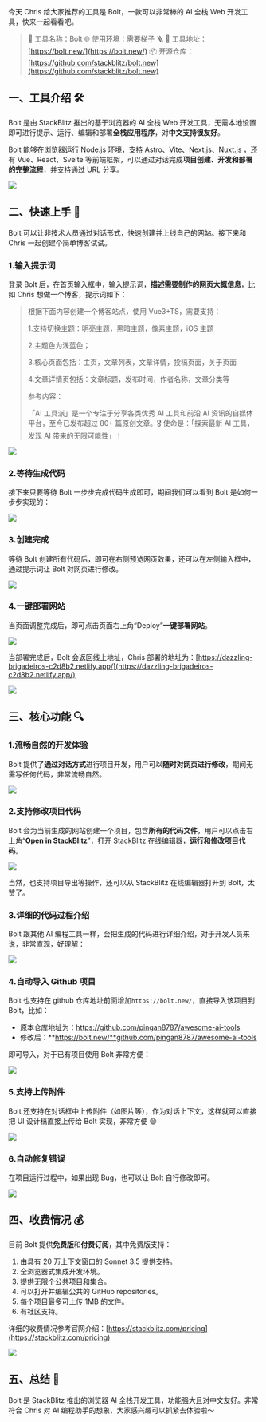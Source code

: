 今天 Chris 给大家推荐的工具是 Bolt，一款可以非常棒的 AI 全栈 Web 开发工具，快来一起看看吧。

> 🌟 工具名称：Bolt
> 🌐 使用环境：需要梯子 🪜
> 🔗 工具地址：[https://bolt.new/](https://bolt.new/)
> 📦 开源仓库：[https://github.com/stackblitz/bolt.new](https://github.com/stackblitz/bolt.new)

## 一、工具介绍 🛠️

Bolt 是由 StackBlitz 推出的基于浏览器的 AI 全栈 Web 开发工具，无需本地设置即可进行提示、运行、编辑和部署**全栈应用程序**，对**中文支持很友好**。

Bolt 能够在浏览器运行 Node.js 环境，支持 Astro、Vite、Next.js、Nuxt.js ，还有 Vue、React、Svelte 等前端框架，可以通过对话完成**项目创建、开发和部署的完整流程**，并支持通过 URL 分享。

![](https://cdn.nlark.com/yuque/0/2024/png/186051/1728443760831-0d89dcd5-265c-421d-8b83-7d3bf83aec11.png)

## 二、快速上手 🚀

Bolt 可以让非技术人员通过对话形式，快速创建并上线自己的网站。接下来和 Chris 一起创建个简单博客试试。

### 1.输入提示词

登录 Bolt 后，在首页输入框中，输入提示词，**描述需要制作的网页大概信息**，比如 Chris 想做一个博客，提示词如下：

> 根据下面内容创建一个博客站点，使用 Vue3+TS，需要支持：
>
> 1.支持切换主题：明亮主题，黑暗主题，像素主题，iOS 主题
>
> 2.主题色为浅蓝色；
>
> 3.核心页面包括：主页，文章列表，文章详情，投稿页面，关于页面
>
> 4.文章详情页包括：文章标题，发布时间，作者名称，文章分类等
>
> 参考内容：
>
> 「AI 工具派」是一个专注于分享各类优秀 AI 工具和前沿 AI 资讯的自媒体平台，至今已发布超过 80+ 篇原创文章。🎖️ 使命是：「探索最新 AI 工具，发现 AI 带来的无限可能性」！

![](https://cdn.nlark.com/yuque/0/2024/png/186051/1728452912968-49abbe99-ce15-4fff-9b5a-687a43095820.png)

### 2.等待生成代码

接下来只要等待 Bolt 一步步完成代码生成即可，期间我们可以看到 Bolt 是如何一步步实现的：

![](https://cdn.nlark.com/yuque/0/2024/png/186051/1728452653817-7bb4d2c1-541c-4bd4-8f5e-96007f5d7fac.png)

### 3.创建完成

等待 Bolt 创建所有代码后，即可在右侧预览网页效果，还可以在左侧输入框中，通过提示词让 Bolt 对网页进行修改。

![](https://cdn.nlark.com/yuque/0/2024/png/186051/1728453184596-f28d1e7e-0264-4dc3-b04c-6f79dee47398.png)

### 4.一键部署网站

当页面调整完成后，即可点击页面右上角“Deploy”**一键部署网站**。

![](https://cdn.nlark.com/yuque/0/2024/png/186051/1728453300337-aaa62db4-c944-439b-b5d7-ac7e8d95e669.png)

当部署完成后，Bolt 会返回线上地址，Chris 部署的地址为：[https://dazzling-brigadeiros-c2d8b2.netlify.app/](https://dazzling-brigadeiros-c2d8b2.netlify.app/)

![](https://cdn.nlark.com/yuque/0/2024/png/186051/1728453482397-75ceaec7-6822-4ba6-bbd4-6fa42cd94662.png)

## 三、核心功能 🔍

### 1.流畅自然的开发体验

Bolt 提供了**通过对话方式**进行项目开发，用户可以**随时对网页进行修改**，期间无需写任何代码，非常流畅自然。

![](https://cdn.nlark.com/yuque/0/2024/png/186051/1728480652659-7b71cb73-a2f0-4260-b176-bb9b7e6765f4.png)

### 2.支持修改项目代码

Bolt 会为当前生成的网站创建一个项目，包含**所有的代码文件**，用户可以点击右上角“**Open in StackBlitz**”，打开 StackBlitz 在线编辑器，**运行和修改项目代码**。

![](https://cdn.nlark.com/yuque/0/2024/png/186051/1728480827765-bed137ec-9d10-4d88-86cf-0a0f15d52b05.png)

当然，也支持项目导出等操作，还可以从 StackBlitz 在线编辑器打开到 Bolt，太赞了。

### 3.详细的代码过程介绍

Bolt 跟其他 AI 编程工具一样，会把生成的代码进行详细介绍，对于开发人员来说，非常直观，好理解：

![](https://cdn.nlark.com/yuque/0/2024/png/186051/1728481182889-305accbb-d782-4844-9a80-a6f32d9a8b3b.png)

### 4.自动导入 Github 项目

Bolt 也支持在 github 仓库地址前面增加`https://bolt.new/`，直接导入该项目到 Bolt，比如：

- 原本仓库地址为：https://github.com/pingan8787/awesome-ai-tools
- 修改后：**https://bolt.new/**github.com/pingan8787/awesome-ai-tools

即可导入，对于已有项目使用 Bolt 非常方便：

![](https://cdn.nlark.com/yuque/0/2024/png/186051/1728479684712-4b4b5ec7-f5d8-40c6-8b2e-8254f25b929f.png)

### 5.支持上传附件

Bolt 还支持在对话框中上传附件（如图片等），作为对话上下文，这样就可以直接把 UI 设计稿直接上传给 Bolt 实现，非常方便 😄

![](https://cdn.nlark.com/yuque/0/2024/png/186051/1728481283501-b9346d7b-8a20-4b87-aee0-a2e70129f7d1.png)

### 6.自动修复错误

在项目运行过程中，如果出现 Bug，也可以让 Bolt 自行修改即可。

![](https://cdn.nlark.com/yuque/0/2024/png/186051/1728471502594-b665de8d-147d-4f3a-8435-94b455dfcc9a.png)

## 四、收费情况 💰

目前 Bolt 提供**免费版**和**付费订阅**，其中免费版支持：

1. 由具有 20 万上下文窗口的 Sonnet 3.5 提供支持。
2. 全浏览器式集成开发环境。
3. 提供无限个公共项目和集合。
4. 可以打开并编辑公共的 GitHub repositories。
5. 每个项目最多可上传 1MB 的文件。
6. 有社区支持。

详细的收费情况参考官网介绍：[https://stackblitz.com/pricing](https://stackblitz.com/pricing)

![](https://cdn.nlark.com/yuque/0/2024/png/186051/1728470895229-e7ef57a4-c99c-45c1-8c9b-3eb818768ef1.png)

## 五、总结 📝

Bolt 是 StackBlitz 推出的浏览器 AI 全栈开发工具，功能强大且对中文友好。非常符合 Chris 对 AI 编程助手的想象，大家感兴趣可以抓紧去体验啦～
